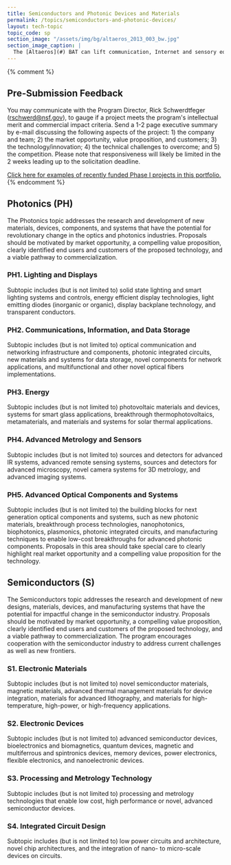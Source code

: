 ```yaml
---
title: Semiconductors and Photonic Devices and Materials
permalink: /topics/semiconductors-and-photonic-devices/
layout: tech-topic
topic_code: sp
section_image: "/assets/img/bg/altaeros_2013_003_bw.jpg"
section_image_caption: |
  The [Altaeros](#) BAT can lift communication, Internet and sensory equipment alongside the turbine to provide additional services for customers.
---
```

{% comment %}

## Pre-Submission Feedback
You may communicate with the Program Director, Rick Schwerdtfeger (rschwerd@nsf.gov), to gauge if a project meets the program's intellectual merit and commercial impact criteria. Send a 1-2 page executive summary by e-mail discussing the following aspects of the project: 1) the company and team; 2) the market opportunity, value proposition, and customers; 3) the technology/innovation; 4) the technical challenges to overcome; and 5) the competition. Please note that responsiveness will likely be limited in the 2 weeks leading up to the solicitation deadline.

[Click here for examples of recently funded Phase I projects in this portfolio.](http://www.nsf.gov/awardsearch/advancedSearchResult?ProgEleCode=1505%2C+5371&BooleanElement=Any&ProgOfficer=%22Steven+Konsek%22&ActiveAwards=true)
{% endcomment %}

## Photonics (PH)
The Photonics topic addresses the research and development of new materials, devices, components, and systems that have the potential for revolutionary change in the optics and photonics industries. Proposals should be motivated by market opportunity, a compelling value proposition, clearly identified end users and customers of the proposed technology, and a viable pathway to commercialization.
### PH1. Lighting and Displays
Subtopic includes (but is not limited to) solid state lighting and smart lighting systems and controls, energy efficient display technologies, light emitting diodes (inorganic or organic), display backplane technology, and transparent conductors.
### PH2. Communications, Information, and Data Storage
Subtopic includes (but is not limited to) optical communication and networking infrastructure and components, photonic integrated circuits, new materials and systems for data storage, novel components for network applications, and multifunctional and other novel optical fibers implementations.
### PH3. Energy
Subtopic includes (but is not limited to) photovoltaic materials and devices, systems for smart glass applications, breakthrough thermophotovoltaics, metamaterials, and materials and systems for solar thermal applications.
### PH4. Advanced Metrology and Sensors
Subtopic includes (but is not limited to) sources and detectors for advanced IR systems, advanced remote sensing systems, sources and detectors for advanced microscopy, novel camera systems for 3D metrology, and advanced imaging systems.
### PH5. Advanced Optical Components and Systems
Subtopic includes (but is not limited to) the building blocks for next generation optical components and systems, such as new photonic materials, breakthrough process technologies, nanophotonics, biophotonics, plasmonics, photonic integrated circuits, and manufacturing techniques to enable low-cost breakthroughs for advanced photonic components. Proposals in this area should take special care to clearly highlight real market opportunity and a compelling value proposition for the technology.
## Semiconductors (S)
The Semiconductors topic addresses the research and development of new designs, materials, devices, and manufacturing systems that have the potential for impactful change in the semiconductor industry. Proposals should be motivated by market opportunity, a compelling value proposition, clearly identified end users and customers of the proposed technology, and a viable pathway to commercialization. The program encourages cooperation with the semiconductor industry to address current challenges as well as new frontiers.
### S1. Electronic Materials
Subtopic includes (but is not limited to) novel semiconductor materials, magnetic materials, advanced thermal management materials for device integration, materials for advanced lithography, and materials for high-temperature, high-power, or high-frequency applications.
### S2. Electronic Devices
Subtopic includes (but is not limited to) advanced semiconductor devices, bioelectronics and biomagnetics, quantum devices, magnetic and multiferrous and spintronics devices, memory devices, power electronics, flexible electronics, and nanoelectronic devices.
### S3. Processing and Metrology Technology
Subtopic includes (but is not limited to) processing and metrology technologies that enable low cost, high performance or novel, advanced semiconductor devices.
### S4. Integrated Circuit Design
Subtopic includes (but is not limited to) low power circuits and architecture, novel chip architectures, and the integration of nano- to micro-scale devices on circuits.
